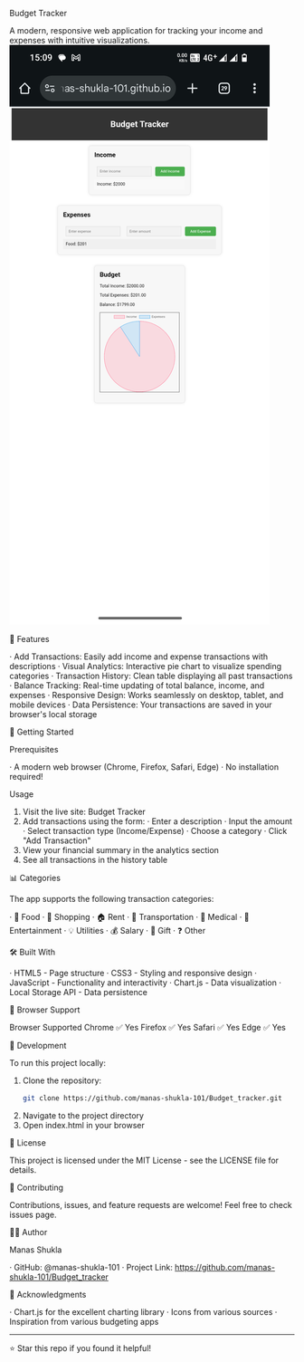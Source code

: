 Budget Tracker

A modern, responsive web application for tracking your income and expenses with intuitive visualizations.
![Budget Tracker Preview](https://github.com/manas-shukla-101/Budget_tracker/blob/a995e426c0b1b3b19365917b574e4fe730115c90/Screenshot_20250824-150954.png)

🌟 Features

· Add Transactions: Easily add income and expense transactions with descriptions
· Visual Analytics: Interactive pie chart to visualize spending categories
· Transaction History: Clean table displaying all past transactions
· Balance Tracking: Real-time updating of total balance, income, and expenses
· Responsive Design: Works seamlessly on desktop, tablet, and mobile devices
· Data Persistence: Your transactions are saved in your browser's local storage

🚀 Getting Started

Prerequisites

· A modern web browser (Chrome, Firefox, Safari, Edge)
· No installation required!

Usage

1. Visit the live site: Budget Tracker
2. Add transactions using the form:
   · Enter a description
   · Input the amount
   · Select transaction type (Income/Expense)
   · Choose a category
   · Click "Add Transaction"
3. View your financial summary in the analytics section
4. See all transactions in the history table

📊 Categories

The app supports the following transaction categories:

· 🍔 Food
· 🛒 Shopping
· 🏠 Rent
· 🚗 Transportation
· 💊 Medical
· 🎉 Entertainment
· 💡 Utilities
· 💰 Salary
· 🎁 Gift
· ❓ Other

🛠️ Built With

· HTML5 - Page structure
· CSS3 - Styling and responsive design
· JavaScript - Functionality and interactivity
· Chart.js - Data visualization
· Local Storage API - Data persistence

📱 Browser Support

Browser Supported
Chrome ✅ Yes
Firefox ✅ Yes
Safari ✅ Yes
Edge ✅ Yes

🔧 Development

To run this project locally:

1. Clone the repository:
   ```bash
   git clone https://github.com/manas-shukla-101/Budget_tracker.git
   ```
2. Navigate to the project directory
3. Open index.html in your browser

📝 License

This project is licensed under the MIT License - see the LICENSE file for details.

🤝 Contributing

Contributions, issues, and feature requests are welcome! Feel free to check issues page.

👨‍💻 Author

Manas Shukla

· GitHub: @manas-shukla-101
· Project Link: https://github.com/manas-shukla-101/Budget_tracker

🙏 Acknowledgments

· Chart.js for the excellent charting library
· Icons from various sources
· Inspiration from various budgeting apps

---

⭐ Star this repo if you found it helpful!
